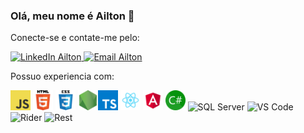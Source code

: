 ### Olá, meu nome é Ailton 👋

Conecte-se e contate-me pelo:

<a href="https://www.linkedin.com/in/ailton-gomes-de-souza-filho-77369588/">
<img height="32" width="32" alt="LinkedIn Ailton" src="https://cdn-icons-png.flaticon.com/512/174/174857.png">
</a> <a href="mailto:ailton1234@hotmail.com"><img height="32" width="32" alt="Email Ailton" src="https://cdn.jsdelivr.net/npm/simple-icons@5.22.0/icons/maildotru.svg"></a>

Possuo experiencia com:

<img height="32" width="32" alt="Javascript" src="https://raw.githubusercontent.com/github/explore/80688e429a7d4ef2fca1e82350fe8e3517d3494d/topics/javascript/javascript.png"/> <img height="32" width="32" alt="HTML" src="https://raw.githubusercontent.com/github/explore/80688e429a7d4ef2fca1e82350fe8e3517d3494d/topics/html/html.png"/> <img height="32" width="32" alt="CSS" src="https://raw.githubusercontent.com/github/explore/80688e429a7d4ef2fca1e82350fe8e3517d3494d/topics/css/css.png"/> <img height="32" width="32" alt="Node" src="https://raw.githubusercontent.com/github/explore/80688e429a7d4ef2fca1e82350fe8e3517d3494d/topics/nodejs/nodejs.png"/><img height="32" width="32" alt="Typescript" src="https://raw.githubusercontent.com/github/explore/80688e429a7d4ef2fca1e82350fe8e3517d3494d/topics/typescript/typescript.png"/> <img height="32" width="32" alt="React" src="https://raw.githubusercontent.com/github/explore/80688e429a7d4ef2fca1e82350fe8e3517d3494d/topics/react/react.png"/> <img height="32" width="32" alt="Angular" src="https://raw.githubusercontent.com/github/explore/80688e429a7d4ef2fca1e82350fe8e3517d3494d/topics/angular/angular.png"/> <img height="32" width="32" alt="C Sharp" src="https://raw.githubusercontent.com/github/explore/80688e429a7d4ef2fca1e82350fe8e3517d3494d/topics/csharp/csharp.png"/> <img height="32" width="32" alt="SQL Server" src="https://www.svgrepo.com/show/303229/microsoft-sql-server-logo.svg"/> <img height="32" width="32" alt="VS Code" src="https://code.visualstudio.com/assets/images/code-stable.png"/> <img height="32" width="32" alt="Rider" src="https://resources.jetbrains.com/storage/products/rider/img/meta/rider_logo_300x300.png"/> <img height="32" width="52" alt="Rest" src="https://www.opc-router.com/wp-content/uploads/2020/04/icon_rest_webservice_600x400px.png"/> 
